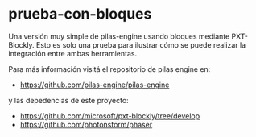 # prueba-con-bloques

Una versión muy simple de pilas-engine usando bloques
mediante PXT-Blockly. Esto es solo una prueba para ilustrar
cómo se puede realizar la integración entre ambas herramientas.

Para más información visitá el repositorio de pilas engine en:

- https://github.com/pilas-engine/pilas-engine

y las depedencias de este proyecto:

- https://github.com/microsoft/pxt-blockly/tree/develop
- https://github.com/photonstorm/phaser
